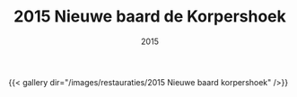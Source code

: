 ﻿---
date: 2015
plaats: "Schipluiden"
naam: "2015 Nieuwe baard de Korpershoek"
title: "2015 Nieuwe baard de Korpershoek"
tags: ["restauraties"]
---

{{< gallery dir="/images/restauraties/2015 Nieuwe baard korpershoek" />}}

